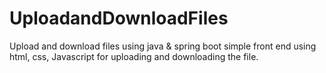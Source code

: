 # UploadandDownloadFiles
Upload and download files using java & spring boot
simple front end using html, css, Javascript for uploading and downloading the file.
